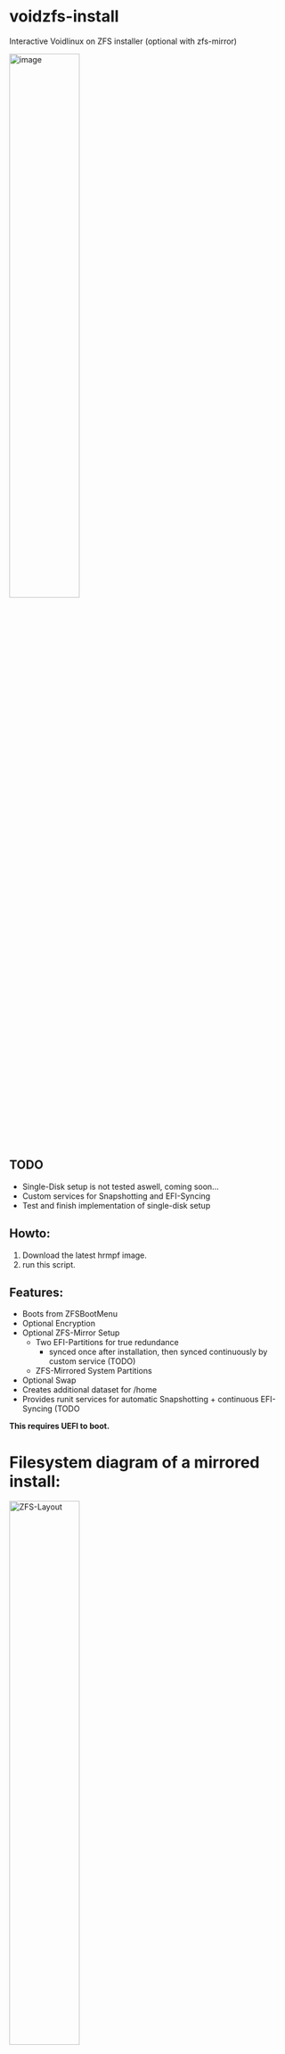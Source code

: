 # voidzfs-install
Interactive Voidlinux on ZFS installer (optional with zfs-mirror)

<img width="50%" height="50%" alt="image" src="https://github.com/user-attachments/assets/e9036490-1053-4d29-b139-d70d9176a81a" />



## TODO
- Single-Disk setup is not tested aswell, coming soon...
- Custom services for Snapshotting and EFI-Syncing
- Test and finish implementation of single-disk setup

## Howto:
1. Download the latest hrmpf image.
2. run this script.

## Features:
- Boots from ZFSBootMenu
- Optional Encryption
- Optional ZFS-Mirror Setup
    - Two EFI-Partitions for true redundance
        - synced once after installation, then synced continuously by custom service (TODO)
    - ZFS-Mirrored System Partitions
- Optional Swap
- Creates additional dataset for /home
- Provides runit services for automatic Snapshotting + continuous EFI-Syncing (TODO

**This requires UEFI to boot.**

# Filesystem diagram of a mirrored install:
<img width="50%" height="50%" alt="ZFS-Layout" src="https://github.com/user-attachments/assets/55bc44b7-1cc6-4ae2-bff5-a7836250e65a" />
